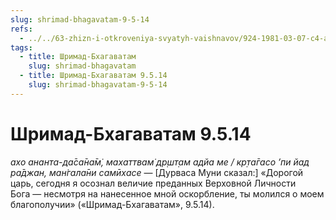 ```yaml
---
slug: shrimad-bhagavatam-9-5-14
refs:
  - ../../63-zhizn-i-otkroveniya-svyatyh-vaishnavov/924-1981-03-07-c4-ambarish-maharadzh-i-durvasa-muni.md
tags:
  - title: Шримад-Бхагаватам
    slug: shrimad-bhagavatam
  - title: Шримад-Бхагаватам 9.5.14
    slug: shrimad-bhagavatam-9-5-14
---
```


# Шримад-Бхагаватам 9.5.14

*ахо ананта-да̄са̄на̄м̇, махаттвам̇ др̣шт̣ам адйа ме / кр̣та̄гасо ’пи йад ра̄джан, ман̇гала̄ни самӣхасе* — [Дурваса Муни сказал:] «Дорогой царь, сегодня я осознал величие преданных Верховной Личности Бога — несмотря на нанесенное мной оскорбление, ты молился о моем благополучии» («Шримад-Бхагаватам», 9.5.14).
